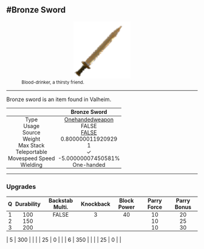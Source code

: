 <meta property="og:title" content="Bronze Sword - MoreValheim" /><meta property="og:type" content="website" /><meta property="og:image" content="/assets/bronze_sword.png" /><meta property="og:description" content="Bronze Sword is an item found in Valheim." /><meta name="theme-color" content="#546D78"><meta name="twitter:card" content="summary_large_image">
#Bronze Sword
-------------
<style>img {width:20px;}.tb {width:150px;display: block;margin-left: auto;margin-right: auto;}</style>

<style>.md-typeset table:not([class]) th:not([align]) {min-width:unset!important;}</style>
<style>td{padding:0em 0.3em!important;text-align:center!important;border-left:.05rem solid var(--md-default-fg-color--lightest)}</style>

<style>th{padding:0.1em 0.3em!important;text-align:center!important;font-weight:bold}</style>

<style>pre{text-align:right!important}</style>
<style>table tr td:first-child {border-left: 0;};</style>

<figure><img src="/assets/bronze_sword.png" class="tb" /><figcaption><small>Blood-drinker, a thirsty friend.</small></figcaption></figure>

-------------

Bronze sword is an item found in Valheim.

|        | Bronze Sword              |
| ----------- | ------------------------------------ |
| Type | [Onehandedweapon](../../types/onehandedweapon)
| Usage | FALSE<br>
| Source | [FALSE](../../items/false)
| Weight | 0.800000011920929 |
| Max Stack | 1 |
| Teleportable | ✓
| Movespeed Speed | -5.00000007450581%
| Wielding | One-handed


-------------

### Upgrades
| Q | Durability | Backstab Multi. | Knockback | Block Power | Parry Force | Parry Bonus
| - | - | - | - | - | - | - 
1 | 100 | FALSE | 3 | 40 | 10 | 20 | 2 | 
 | 2 | 150 |  |  |  | 10 | 25 |  | 
 | 3 | 200 |  |  |  | 10 | 30 |  | 
 
 | 5 | 300 |  |  |  | 25 | 0 |  | 
 | 6 | 350 |  |  |  | 25 | 0 |  | 
